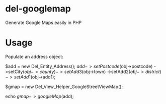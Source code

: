 del-googlemap
=============

Generate Google Maps easily in PHP

Usage
=====

Populate an address object:

$add = new Del_Entity_Address();
$add->setPostcode($obj->postcode)
    ->setCity($obj->county)
    ->setAdd3($obj->town)
    ->setAdd2($obj->district)
    ->setAdd1($obj->add1);

$gmap = new Del_View_Helper_GoogleStreetViewMap();

echo $gmap->googleMap($add);

